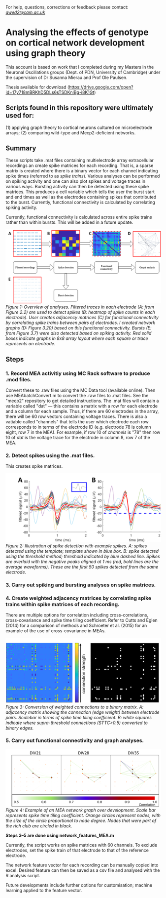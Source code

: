 For help, questions, corrections or feedback please contact: *awed2@cam.ac.uk*

# Analysing the effects of genotype on cortical network development using graph theory
This account is based on work that I completed during my Masters in the Neuronal Oscillations groups (Dept. of PDN, University of Cambridge) under the supervision of Dr Susanna Mierau and Prof Ole Paulsen.



Thesis available for download (https://drive.google.com/open?id=17y718mBRKhD5DLs6sTSDKnlBg-i8K1Gt)



## Scripts found in this repository were ultimately used for: 
(1) applying graph theory to cortical neurons cultured on microelectrode arrays; (2) comparing wild-type and Mecp2-deficient networks.


## Summary
These scripts take .mat files containing multielectrode array extracellular recordings an create spike matrices for each recording. That is, a sparse matrix is created where there is a binary vector for each channel indicating spike times (referred to as *spike trains*). Various analyses can be performed on spiking activity and one can also plot spikes and voltage traces in various ways. Bursting activity can then be detected using these spike matrices. This produces a cell variable which tells the user the burst start and end times as well as the electrodes containing spikes that contributed to the burst. Currently, functional connectivity is calculated by correlating spiking activity.

Currently, functional connectivity is calculated across entire spike trains rather than within bursts. This will be added in a future update.

![image showing flow of analyses](images/analysis_flow_summary.png)
*Figure 1: Overview of analyses. Filtered traces in each electrode (A: from Figure 2.2) are used to detect spikes (B: heatmap of spike counts in each electrode). User creates adjacency matrices (C) for functional connectivity by correlating spike trains between pairs of electrodes. I created network graphs (D: Figure 3.20) based on this functional connectivity. Bursts (E: from Figure 3.7) were also detected based on spiking activity. Red solid boxes indicate graphs in 8x8 array layout where each square or trace represents an electrode.*

## Steps

### 1. Record MEA activitiy using MC Rack software to produce .mcd files. 
Convert these to .raw files using the MC Data tool (available online). Then use MEAbatchConvert.m to convert the .raw files to .mat files. See the "mecp2" repository to get detailed instructions. The .mat files will contain a variable called "dat" — this contains a matrix with a row for each electrode and a column for each sample. Thus, if there are 60 electrodes in the array, there will be 60 row vectors containing voltage traces. There is also a vatiable called "channels" that tells the user which electrode each row corresponds to in terms of the electrode ID (e.g. electrode 78 is column eight, row 7 in the MEA). For example, if row 10 of *channels* is "78" then row 10 of *dat* is the voltage trace for the electrode in column 8, row 7 of the MEA.

### 2. Detect spikes using the .mat files. 
This creates spike matrices.


![image showing examples spike traces with two methods](images/spikes%20overlaid3.png)
*Figure 2: Illustration of spike detection with example spikes. A: spikes detected using the template; template shown in blue box. B: spike detected using the threshold method; threshold indicated by blue dashed line. Spikes are overlaid with the negative peaks aligned at 1 ms (red, bold lines are the average waveforms). These are the first 50 spikes detected from the same electrode.* 

### 3. Carry out spiking and bursting analyses on spike matrices.

### 4. Create weighted adjacency matrices by correlating spike trains within spike matrices of each recording. 
There are multiple options for correlation including cross-correlations, cross-covariance and spike time tiling coefficient. Refer to Cutts and Eglen (2014) for a comparison of methods and Schroeter et al. (2015) for an example of the use of cross-covariance in MEAs.

![image showing weighted and binary spike matrices](images/sttc.png)
*Figure 3: Conversion of weighted connections to a binary matrix. A: adjacency matrix showing the connection (edge weight) between electrode pairs. Scalebar in terms of spike time tiling coefficient. B: white squares indicate where supra-threshold connections (STTC>0.5) converted to binary edges.*

### 5. Carry out functional connectivity and graph analyses.

![image showing network graph over development](images/190515-4b-div21-35-richClub.png)
*Figure 4: Example of an MEA network graph over development. Scale bar represents spike time tiling coefficient. Orange circles represent nodes, with the size of the circle proportional to node degree. Nodes that were part of the rich club are circled in black.*

**Steps 3–5 are done using network_features_MEA.m**

Currently, the script works on spike matrices with 60 channels. To exclude electrodes, set the spike train of that electrode to that of the reference electrode.

The network feature vector for each recording can be manually copied into excel. Desired feature can then be saved as a csv file and analysed with the R analysis script.

Future developments include further options for customisation; machine learning applied to the feature vector.
